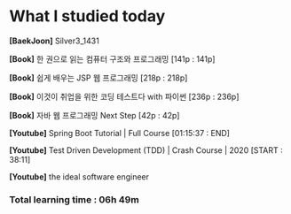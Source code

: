 <h1>What I studied today</h1>

<strong>[BaekJoon]</strong> Silver3_1431

<strong>[Book]</strong> 한 권으로 읽는 컴퓨터 구조와 프로그래밍 [141p : 141p]

<strong>[Book]</strong> 쉽게 배우는 JSP 웹 프로그래밍 [218p : 218p]

<strong>[Book]</strong> 이것이 취업을 위한 코딩 테스트다 with 파이썬 [236p : 236p]

<strong>[Book]</strong> 자바 웹 프로그래밍 Next Step [42p : 42p]

<strong>[Youtube]</strong> Spring Boot Tutorial | Full Course [01:15:37 : END]

<strong>[Youtube]</strong> Test Driven Development (TDD) | Crash Course | 2020 [START : 38:11]

<strong>[Youtube]</strong> the ideal software engineer

<h3>Total learning time : 06h 49m</h3>